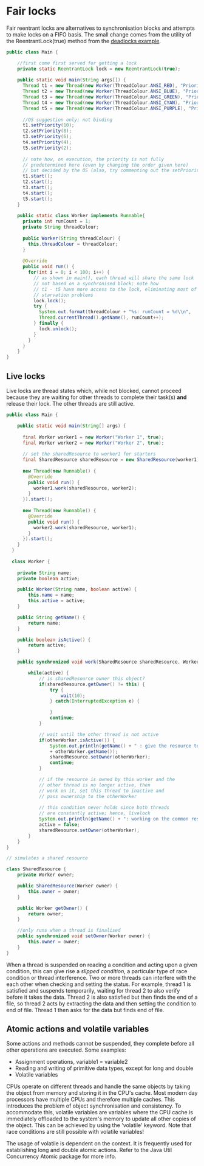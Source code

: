# Fair locks

Fair reentrant locks are alternatives to synchronisation blocks and attempts to make locks on a FIFO basis. The small change comes from the utility of the ReentrantLock(true) method from the [deadlocks example](./Deadlocks.md).

```java
public class Main {

    //first come first served for getting a lock
    private static ReentrantLock lock = new ReentrantLock(true); 
    
    public static void main(String args[]) {
      Thread t1 = new Thread(new Worker(ThreadColour.ANSI_RED), "Priority 10");
      Thread t2 = new Thread(new Worker(ThreadColour.ANSI_BLUE), "Priority 8");
      Thread t3 = new Thread(new Worker(ThreadColour.ANSI_GREEN), "Priority 6");
      Thread t4 = new Thread(new Worker(ThreadColour.ANSI_CYAN), "Priority 4");
      Thread t5 = new Thread(new Worker(ThreadColour.ANSI_PURPLE), "Priority 2");
      
      //OS suggestion only; not binding
      t1.setPriority(10);
      t2.setPriority(8);
      t3.setPriority(6);
      t4.setPriority(4);
      t5.setPriority(2);
      
      // note how, on execution, the priority is not fully 
      // predetermined here (even by changing the order given here)
      // but decided by the OS (also, try commenting out the setPriority() functions)
      t1.start();
      t2.start();
      t3.start();
      t4.start();
      t5.start();
    }
    
    public static class Worker implements Runnable{
      private int runCount = 1;
      private String threadColour;
      
      public Worker(String threadColour) {
        this.threadColour = threadColour;
      }
      
      @Override
      public void run() {
        for(int i = 0; i < 100; i++) {
          // as shown in main(), each thread will share the same lock
          // not based on a synchronised block; note how 
          // t1 - t5 have more access to the lock, eliminating most of the
          // starvation problems
          lock.lock();
          try {
            System.out.format(threadColour + "%s: runCount = %d\\n",
            Thread.currentThread().getName(), runCount++);
          } finally {
            lock.unlock();
          }
        }
      }
    }
}
```

## Live locks

Live locks are thread states which, while not blocked, cannot proceed because they are waiting for other threads to complete their task(s) __and__ release their lock. The other threads are still active.

```java
public class Main {

    public static void main(String[] args) { 
      
      final Worker worker1 = new Worker("Worker 1", true);
      final Worker worker2 = new Worker("Worker 2", true);
      
      // set the sharedResource to worker1 for starters
      final SharedResource sharedResource = new SharedResource(worker1);
      
      new Thread(new Runnable() {
        @Override
        public void run() {
          worker1.work(sharedResource, worker2);
        }
      }).start();
      
      new Thread(new Runnable() {
        @Override
        public void run() {
          worker2.work(sharedResource, worker1);
        }
      }).start();
    }
  }
  
  class Worker {
	
    private String name;
    private boolean active;

    public Worker(String name, boolean active) {
        this.name = name;
        this.active = active;
    }

    public String getName() {
        return name;
    }

    public boolean isActive() {
        return active;
    }

    public synchronized void work(SharedResource sharedResource, Worker otherWorker) {

        while(active) {
        	// is sharedResource owner this object?
            if(sharedResource.getOwner() != this) {
                try {
                    wait(10);
                } catch(InterruptedException e) {

                }
                continue;
            }

            // wait until the other thread is not active
            if(otherWorker.isActive()) {
                System.out.println(getName() + " : give the resource to the worker " 
                + otherWorker.getName());
                sharedResource.setOwner(otherWorker);
                continue;
            }

            // if the resource is owned by this worker and the 
            // other thread is no longer active, then
            // work on it, set this thread to inactive and 
            // pass ownership to the otherWorker
            
            // this condition never holds since both threads
            // are constantly active; hence, livelock
            System.out.println(getName() + ": working on the common resource");
            active = false;
            sharedResource.setOwner(otherWorker);
        }
    }
}

// simulates a shared resource

class SharedResource {
    private Worker owner;

    public SharedResource(Worker owner) {
        this.owner = owner;
    }

    public Worker getOwner() {
        return owner;
    }

    //only runs when a thread is finalised
    public synchronized void setOwner(Worker owner) {
        this.owner = owner;
    }
}
```

When a thread is suspended on reading a condition and acting upon a given condition, this can give rise a _slipped condition_, a particular type of race condition or thread interference. Two or more threads can interfere with the each other when checking and setting the status. For example, thread 1 is satisfied and suspends temporarily, waiting for thread 2 to also verify before it takes the data. Thread 2 is also satisfied but then finds the end of a file, so thread 2 acts by extracting the data and then setting the condition to end of file. Thread 1 then asks for the data but finds end of file.

## Atomic actions and volatile variables

Some actions and methods cannot be suspended, they complete before all other operations are executed. Some examples:

+ Assignment operations, variable1 = variable2
+ Reading and writing of primitive data types, except for long and double
+ Volatile variables

CPUs operate on different threads and handle the same objects by taking the object from memory and storing it in the CPU's cache. Most modern day processors have multiple CPUs and therefore multiple caches. This introduces the problem of object synchronisation and consistency. To accommodate this, volatile variables are variables where the CPU cache is immediately offloaded to the system's memory to update all other copies of the object. This can be achieved by using the 'volatile' keyword. Note that race conditions are still possible with volatile variables!

The usage of volatile is dependent on the context. It is frequently used for establishing long and double atomic actions. Refer to the Java Util Concurrency Atomic package for more info.
